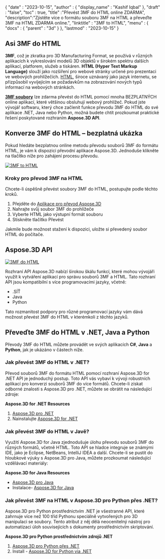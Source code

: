 {
  "date" : "2023-10-15",
  "author" : {
    "display_name" : "Kashif Iqbal"
},
  "draft" : "false",
  "toc" : true,
  "title" :"Převést 3MF do HTML online ZDARMA",
  "description":"Zjistěte více o formátu souboru 3MF na HTML a převeďte 3MF na HTML ZDARMA online.",
  "linktitle" : "3MF to HTML",
  "menu" : {
    "docs" : {
      "parent" : "3d"
}
},
  "lastmod" : "2023-10-15"
}

## Asi 3MF do HTML

**3MF**, což je zkratka pro 3D Manufacturing Format, se používá v různých aplikacích k vykreslování modelů 3D objektů v širokém spektru dalších aplikací, platforem, služeb a tiskáren. **HTML (Hyper Text Markup Language)** slouží jako rozšíření pro webové stránky určené pro prezentaci ve webových prohlížečích. [HTML](/cs/web/html/), široce uznávaný jako jazyk internetu, se přizpůsobil vyvíjejícím se požadavkům na zobrazování nových typů informací na webových stránkách.

**[3MF soubory](/cs/3d/3mf/)** lze zdarma převést do HTML pomocí mnoha BEZPLATNÝCH online aplikací, které většinou obsluhují webový prohlížeč. Pokud jste vývojář softwaru, který chce začlenit funkce převodu 3MF do HTML do své aplikace .NET, Java nebo Python, možná budete chtít prozkoumat praktické řešení poskytované rozhraním **Aspose.3D API**.

## Konverze 3MF do HTML – bezplatná ukázka

Pokud hledáte bezplatnou online metodu převodu souborů 3MF do formátu HTML, je vám k dispozici převodní aplikace Aspose.3D. Jednoduše klikněte na tlačítko níže pro zahájení procesu převodu.

[![3MF to HTML](../3mf-to-html.png)](https://products.aspose.app/3d/conversion/)

### Kroky pro převod 3MF na HTML

Chcete-li úspěšně převést soubory 3MF do HTML, postupujte podle těchto kroků.

1. Přejděte do [Aplikace pro převod Aspose.3D](https://products.aspose.app/3d/conversion/)
1. Nahrajte svůj soubor 3MF do prohlížeče
1. Vyberte HTML jako výstupní formát souboru
1. Stiskněte tlačítko Převést

Jakmile bude možnost stažení k dispozici, uložte si převedený soubor HTML do počítače.

## Aspose.3D API

[![3MF do HTML](../try-aspose-3d.png)](https://products.aspose.com/3d/)

Rozhraní API Aspose.3D nabízí širokou škálu funkcí, které mohou vývojáři využít k vytváření aplikací pro správu souborů 3MF a HTML. Tato rozhraní API jsou kompatibilní s více programovacími jazyky, včetně:

* .SÍŤ
* Java
* Python

Tato rozmanitost podpory pro různé programovací jazyky vám dává možnost převést 3MF do HTML v kterémkoli z těchto jazyků.

## Převeďte 3MF do HTML v .NET, Java a Python

Převody 3MF do HTML můžete provádět ve svých aplikacích **C#**, **Java** a **Python**, jak je ukázáno v částech níže.

### Jak převést 3MF do HTML v .NET?

Převod souborů 3MF do formátu HTML pomocí rozhraní Aspose.3D for .NET API je jednoduchý postup. Toto API vás vybaví k vývoji robustních aplikací pro konverzi souborů 3MF do více formátů. Chcete-li získat odborné znalosti s Aspose.3D pro .NET, můžete se obrátit na následující zdroje:

**Aspose.3D for .NET Resources**

1. [Aspose.3D pro .NET](https://products.aspose.com/3d/net/)
1. Nainstalujte [Aspose.3D for .NET](https://docs.aspose.com/3d/net/installation/)

### Jak převést 3MF do HTML v Javě?

Využití Aspose.3D for Java zjednodušuje úlohu převodu souborů 3MF do různých formátů, včetně HTML. Toto API se hladce integruje se známými IDE, jako je Eclipse, NetBeans, IntelliJ IDEA a další. Chcete-li se pustit do hloubkové výuky s Aspose.3D pro Java, můžete prozkoumat následující vzdělávací materiály:

**Aspose.3D for Java Resources**

* [Aspose.3D pro Java](https://products.aspose.com/3d/java/)
* Instalace- [Aspose.3D for Java](https://docs.aspose.com/3d/java/installation/)

### Jak převést 3MF na HTML v Aspose.3D pro Python přes .NET?

Aspose.3D pro Python prostřednictvím .NET je všestranné API, které zahrnuje více než 100 tříd Pythonu speciálně vytvořených pro 3D manipulaci se soubory. Tento atribut z něj dělá neocenitelný nástroj pro automatizaci úloh souvisejících s dokumenty prostřednictvím skriptování.

**Aspose.3D pro Python prostřednictvím zdrojů .NET**

1. [Aspose.3D pro Python přes .NET](https://products.aspose.com/3d/python-net/)
1. Install - [Aspose.3D for Python via .NET](https://releases.aspose.com/3d/python-net/)
